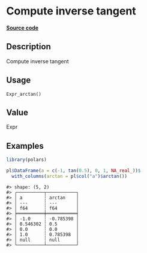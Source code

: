 

# Compute inverse tangent

[**Source code**](https://github.com/pola-rs/r-polars/tree/f1aede4d7d7f090c98651365a4120a8232503a4d/R/after-wrappers.R#L20)

## Description

Compute inverse tangent

## Usage

<pre><code class='language-R'>Expr_arctan()
</code></pre>

## Value

Expr

## Examples

``` r
library(polars)

pl$DataFrame(a = c(-1, tan(0.5), 0, 1, NA_real_))$
  with_columns(arctan = pl$col("a")$arctan())
```

    #> shape: (5, 2)
    #> ┌──────────┬───────────┐
    #> │ a        ┆ arctan    │
    #> │ ---      ┆ ---       │
    #> │ f64      ┆ f64       │
    #> ╞══════════╪═══════════╡
    #> │ -1.0     ┆ -0.785398 │
    #> │ 0.546302 ┆ 0.5       │
    #> │ 0.0      ┆ 0.0       │
    #> │ 1.0      ┆ 0.785398  │
    #> │ null     ┆ null      │
    #> └──────────┴───────────┘
